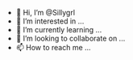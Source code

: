 - 👋 Hi, I’m @Sillygrl
- 👀 I’m interested in ...
- 🌱 I’m currently learning ...
- 💞️ I’m looking to collaborate on ...
- 📫 How to reach me ...

<!---
Sillygrl/Sillygrl is a ✨ special ✨ repository because its `README.md` (this file) appears on your GitHub profile.
You can click the Preview link to take a look at your changes.
--->
